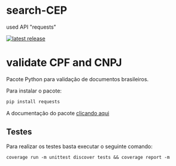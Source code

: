 # search-CEP

used API "requests"

<a href="https://pypi.org/project/requests/">
  <img src="https://img.shields.io/pypi/v/validate-docbr.svg" alt="latest release" />
</a>

# validate CPF and CNPJ

Pacote Python para validação de documentos brasileiros.

Para instalar o pacote:
```sh
pip install requests
```
A documentação do pacote [clicando aqui](https://alvarofpp.github.io/validate-docbr/)

## Testes
Para realizar os testes basta executar o seguinte comando:

```shell
coverage run -m unittest discover tests && coverage report -m
```
